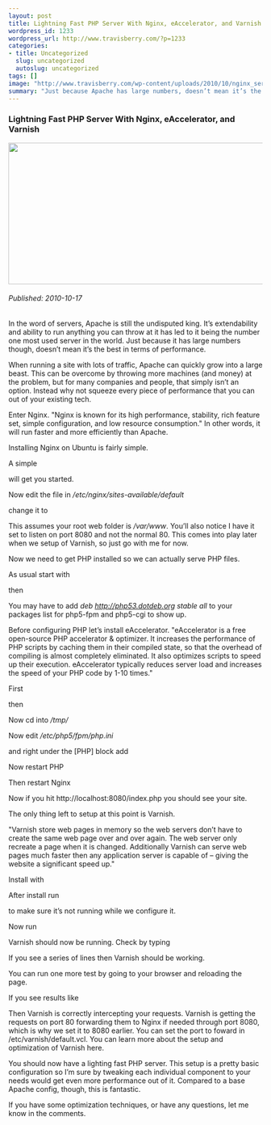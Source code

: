 ```yaml
--- 
layout: post
title: Lightning Fast PHP Server With Nginx, eAccelerator, and Varnish
wordpress_id: 1233
wordpress_url: http://www.travisberry.com/?p=1233
categories: 
- title: Uncategorized
  slug: uncategorized
  autoslug: uncategorized
tags: []
image: "http://www.travisberry.com/wp-content/uploads/2010/10/nginx_server.jpg"
summary: "Just because Apache has large numbers, doesn’t mean it’s the best in terms of performance."
---
```

<article class="post clearfix">
  <h3>Lightning Fast PHP Server With Nginx, eAccelerator, and Varnish</h3>
  <a href="http://www.flickr.com/photos/jurvetson/10438860/" class="postImageLink"><img src="http://www.travisberry.com/wp-content/uploads/2010/10/nginx_server.jpg" alt="" class="thumbnail alignleft" width=640 height=280 /></a>
  <h6>Published: 2010-10-17</h6>

In the word of servers, Apache is still the undisputed king. It’s extendability and ability to run anything you can throw at it has led to it being the number one most used server in the world. Just because it has large numbers though, doesn’t mean it’s the best in terms of performance.

When running a site with lots of traffic, Apache can quickly grow into a large beast. This can be overcome by throwing more machines (and money) at the problem, but for many companies and people, that simply isn’t an option. Instead why not squeeze every piece of performance that you can out of your existing tech.

Enter Nginx. "Nginx is known for its high performance, stability, rich feature set, simple configuration, and low resource consumption." In other words, it will run faster and more efficiently than Apache.

Installing Nginx on Ubuntu is fairly simple.

A simple

<script src="https://gist.github.com/1177105.js?file=example1.txt"></script>

will get you started. 

Now edit the file in _/etc/nginx/sites-available/default_

change it to

<script src="https://gist.github.com/1177105.js?file=example2.txt"></script>

This assumes your root web folder is _/var/www_. You’ll also notice I have it set to listen on port 8080 and not the normal 80. This comes into play later when we setup of Varnish, so just go with me for now.

Now we need to get PHP installed so we can actually serve PHP files.

As usual start with

<script src="https://gist.github.com/1177105.js?file=example3.txt"></script>

then

<script src="https://gist.github.com/1177105.js?file=example4.txt"></script>

You may have to add _deb http://php53.dotdeb.org stable all_ to your packages list for php5-fpm and php5-cgi to show up.

Before configuring PHP let’s install eAccelerator. "eAccelerator is a free open-source PHP accelerator & optimizer. It increases the performance of PHP scripts by caching them in their compiled state, so that the overhead of compiling is almost completely eliminated. It also optimizes scripts to speed up their execution. eAccelerator typically reduces server load and increases the speed of your PHP code by 1-10 times."

First

<script src="https://gist.github.com/1177105.js?file=example6.txt"></script>

then

<script src="https://gist.github.com/1177105.js?file=example7.txt"></script>

Now cd into _/tmp/_

<script src="https://gist.github.com/1177105.js?file=example8.txt"></script>

Now edit _/etc/php5/fpm/php.ini_

and right under the [PHP] block add

<script src="https://gist.github.com/1177105.js?file=example9.txt"></script>

Now restart PHP

<script src="https://gist.github.com/1177110.js?file=example10.txt"></script>

Then restart Nginx

<script src="https://gist.github.com/1177110.js?file=example11.txt"></script>

Now if you hit http://localhost:8080/index.php you should see your site.

The only thing left to setup at this point is Varnish.

"Varnish store web pages in memory so the web servers don’t have to create the same web page over and over again. The web server only recreate a page when it is changed. Additionally Varnish can serve web pages much faster then any application server is capable of – giving the website a significant speed up."

Install with

<script src="https://gist.github.com/1177110.js?file=example12.txt"></script>

After install run

<script src="https://gist.github.com/1177110.js?file=example13.txt"></script>

to make sure it’s not running while we configure it.

Now run

<script src="https://gist.github.com/1177110.js?file=example14.txt"></script>

Varnish should now be running. Check by typing

<script src="https://gist.github.com/1177110.js?file=example15.txt"></script>

If you see a series of lines then Varnish should be working.

You can run one more test by going to your browser and reloading the page.

If you see results like

<script src="https://gist.github.com/1177110.js?file=example16.txt"></script>

Then Varnish is correctly intercepting your requests. Varnish is getting the requests on port 80 forwarding them to Nginx if needed through port 8080, which is why we set it to 8080 earlier. You can set the port to foward in /etc/varnish/default.vcl. You can learn more about the setup and optimization of Varnish here.

You should now have a lighting fast PHP server. This setup is a pretty basic configuration so I’m sure by tweaking each individual component to your needs would get even more performance out of it. Compared to a base Apache config, though, this is fantastic.

If you have some optimization techniques, or have any questions, let me know in the comments.

</article>